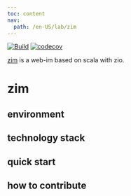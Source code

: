 ```yaml
---
toc: content
nav:
  path: /en-US/lab/zim
---
```


[![Build](https://github.com/bitlap/zim/actions/workflows/ScalaCI.yml/badge.svg?branch=master)](https://github.com/bitlap/zim/actions/workflows/ScalaCI.yml)
[![codecov](https://codecov.io/gh/bitlap/zim/branch/master/graph/badge.svg?token=V95ZMWUUCE)](https://codecov.io/gh/bitlap/zim)

[zim](<(https://github.com/bitlap/zim)>) is a web-im based on scala with zio.

# zim

## environment

## technology stack

## quick start

## how to contribute
